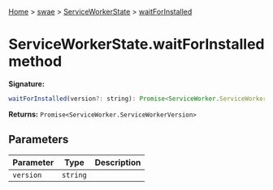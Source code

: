 [Home](./index) &gt; [swae](./swae.md) &gt; [ServiceWorkerState](./swae.serviceworkerstate.md) &gt; [waitForInstalled](./swae.serviceworkerstate.waitforinstalled.md)

# ServiceWorkerState.waitForInstalled method


**Signature:**
```javascript
waitForInstalled(version?: string): Promise<ServiceWorker.ServiceWorkerVersion>;
```
**Returns:** `Promise<ServiceWorker.ServiceWorkerVersion>`

## Parameters

|  Parameter | Type | Description |
|  --- | --- | --- |
|  `version` | `string` |  |

